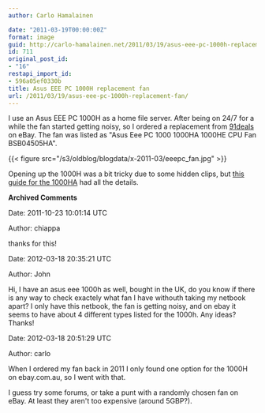 ```yaml
---
author: Carlo Hamalainen

date: "2011-03-19T00:00:00Z"
format: image
guid: http://carlo-hamalainen.net/2011/03/19/asus-eee-pc-1000h-replacement-fan/
id: 711
original_post_id:
- "16"
restapi_import_id:
- 596a05ef0330b
title: Asus EEE PC 1000H replacement fan
url: /2011/03/19/asus-eee-pc-1000h-replacement-fan/
---
```

I use an Asus EEE PC 1000H as a home file server. After being on 24/7 for a while the fan started getting noisy, so I ordered a replacement from [91deals](http://myworld.ebay.com/91deals/) on eBay. The fan was listed as "Asus Eee PC 1000 1000HA 1000HE CPU Fan BSB04505HA".

{{< figure src="/s3/oldblog/blogdata/x-2011-03/eeepc_fan.jpg" >}}

Opening up the 1000H was a bit tricky due to some hidden clips, but [this guide for the 1000HA](http://eeepc1005.blogspot.com/2009/09/upgrade-time.html) had all the details.

**Archived Comments**

Date: 2011-10-23 10:01:14 UTC

Author: chiappa

thanks for this!

Date: 2012-03-18 20:35:21 UTC

Author: John

Hi, I have an asus eee 1000h as well, bought in the UK, do you know if there is any way to check exactely what fan I have withouth taking my netbook apart? I only have this netbook, the fan is getting noisy, and on ebay it seems to have about 4 different types listed for the 1000h. Any ideas? Thanks!

Date: 2012-03-18 20:51:29 UTC

Author: carlo

When I ordered my fan back in 2011 I only found one option for the 1000H on ebay.com.au, so I went with that.

I guess try some forums, or take a punt with a randomly chosen fan on eBay. At least they aren't too expensive (around 5GBP?).
